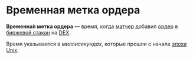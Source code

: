 # Временная метка ордера

**Временна́я метка ордера** — время, когда [матчер](/waves-node/extensions/matcher.md) добавил [ордер](/blockchain/order.md) в [биржевой стакан](https://ru.wikipedia.org/wiki/Биржевой_стакан) на [DEX](/waves-dex/about-waves-dex.md).

Время указывается в _миллисекундах_, которые прошли с начала [эпохи Unix](https://ru.wikipedia.org/wiki/Unix-время).

